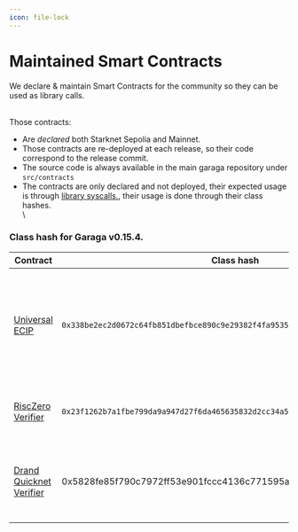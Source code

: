 ```yaml
---
icon: file-lock
---
```


# Maintained Smart Contracts

We declare & maintain Smart Contracts for the community so they can be used as library calls.

\
Those contracts:

* Are _declared_ both Starknet Sepolia and Mainnet.
* Those contracts are re-deployed at each release, so their code correspond to the release commit.
* The source code is always available in the main garaga repository under `src/contracts`
* The contracts are only declared and not deployed, their expected usage is through [library syscalls.](https://book.cairo-lang.org/ch15-03-executing-code-from-another-class.html#library-calls), their usage is done through their class hashes.\
  \


### Class hash for Garaga v0.15.4.

| Contract                                                                                                          | Class hash                                                          | Description                                                                                                   |
| ----------------------------------------------------------------------------------------------------------------- | ------------------------------------------------------------------- | ------------------------------------------------------------------------------------------------------------- |
| [Universal ECIP](https://github.com/keep-starknet-strange/garaga/tree/main/src/contracts/universal_ecip)          | `0x338be2ec2d0672c64fb851dbefbce890c9e29382f4fa9535eabef98d6dada7a` | A contract allowing to compute elliptic curve multi scalar multiplication for all supported curve identifiers |
| [RiscZero Verifier](https://github.com/keep-starknet-strange/garaga/tree/main/src/contracts/risc0_verifier_bn254) | `0x23f1262b7a1fbe799da9a947d27f6da465635832d2cc34a5dca2723b26d598a` | A verifier for RiscZero Groth16-wrapped proofs.                                                               |
| [Drand Quicknet Verifier](https://github.com/keep-starknet-strange/garaga/tree/main/src/contracts/drand_quicknet) | 0x5828fe85f790c7972ff53e901fccc4136c771595ab46c5ccde887a9987cbf56   | A contract to verify Drand signatures. Soon with timelock encryption utilities.                               |
